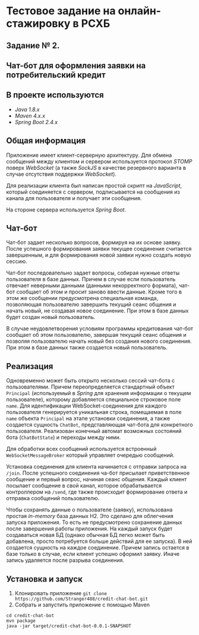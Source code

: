 # Тестовое задание на онлайн-стажировку в РСХБ 
## Задание № 2. 
## Чат-бот для оформления заявки на потребительский кредит

## В проекте используются
- *Java 1.8.x*
- *Maven 4.x.x*
- *Spring Boot 2.4.x*

## Общая информация
Приложение имеет клиент-серверную архитектуру.
Для обмена сообщений между клиентом и сервером используется протокол *STOMP* поверх *WebSocket* 
(а также *SockJS* в качестве резервного варианта в случае отсутствия поддержки *WebSocket*).

Для реализации клиента был написан простой скрипт на *JavaScript*, который соединяется с сервером, подписывается на сообщения из канала для пользователя и получает эти сообщения.

На стороне сервера используется *Spring Boot*. 

## Чат-бот
Чат-бот задает несколько вопросов, формируя на их основе заявку. После успешного формирования заявки текущее соединение считается завершенным,
и для формирования новой заявки нужно создать новую сессию. 

Чат-бот последовательно задает вопросы, собирая нужные ответы пользователя в базе данных. Причем в случае если пользователь отвечает неверными данными (данными некорректного формата),
чат-бот сообщает об этом и просит заново ввести данные. 
Кроме того в этом же сообщении предусмотрена специальная команда, позволяющая пользователю завершить текущий сеанс общения и начать новый, не создавая новое соединение.
При этом в базе данных будет создан новый пользователь.

В случае неудовлетворения условиям программы кредитования чат-бот сообщает об этом пользователю, завершая текущий сеанс общения и позволяя пользователю начать новый без создания нового соединения. 
При этом в базе данных также создается новый пользователь.


## Реализация
Одновременно может быть открыто несколько сессий чат-бота с пользователями.
Причем переопределяется стандартный объект `Principal` (используемый в *Spring* для хранения информации о текущем пользователе), которому добавляется специальное строковое поле `name`.
Для идентификации WebSocket-соединения для каждого пользователя генерируется уникальная строка, помещаемая в поле `name` объекта `Principal` на этапе установки соединения, 
а также создается сущность `ChatBot`, представляющая чат-бота для конкретного пользователя.
Реализован конечный автомат возможных состояний бота (`ChatBotState`) и переходы между ними.

Для обработки всех сообщений используется встроенный `WebSocketMessageBroker`
который управляет очередью сообщений.

Установка соединения для клиента начинается с отправки запроса на `/join`. После успешного соединения ча-бот присылает приветственное сообщение и первый вопрос, начиная сеанс общения.
Каждый клиент посылает сообщение в свой канал, которое обрабатывается контроллером на `/send`, где также происходит формирование ответа и отправка сообщений пользователю. 

Чтобы сохранять данные о пользователе (заявку), использована простая *in-memory* база данных H2.
Это сделано для облегчения запуска приложения. То есть не предусмотрено сохранение данных после завершения работы приложения. На каждый запуск будет создаваться новая БД
(однако обычная БД легко может быть добавлена, просто потребуется больше действий для ее запуска). 
В ней создается сущность на каждое соединение. Причем запись остается в базе только в случае, если клиент успешно оформил заявку.
Иначе запись удаляется после разрыва соединения.


## Установка и запуск
1. Клонировать приложение
`git clone https://github.com/Stranger488/credit-chat-bot.git`
2. Собрать и запустить приложение с помощью Maven
```
cd credit-chat-bot
mvn package
java -jar target/credit-chat-bot-0.0.1-SNAPSHOT
```

